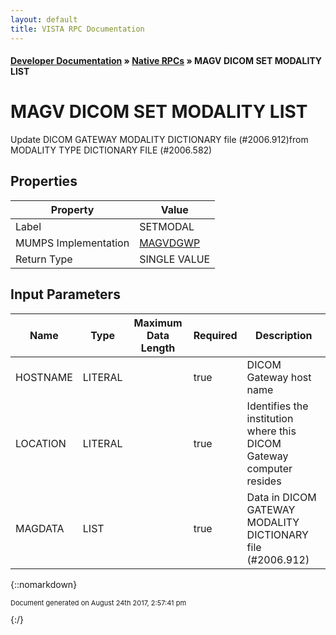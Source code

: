```yaml
---
layout: default
title: VISTA RPC Documentation
---
```


#### [Developer Documentation](../index) &#187; [Native RPCs](TableOfContents) &#187; MAGV DICOM SET MODALITY LIST<br/>
# MAGV DICOM SET MODALITY LIST

Update DICOM GATEWAY MODALITY DICTIONARY file (#2006.912)from MODALITY TYPE DICTIONARY FILE (#2006.582)

## Properties

Property | Value
--- | ---
Label | SETMODAL
MUMPS Implementation | [MAGVDGWP](http://code.osehra.org/dox/Routine_MAGVDGWP_source.html)
Return Type | SINGLE VALUE


## Input Parameters

Name | Type | Maximum Data Length | Required | Description
--- | --- | --- | --- | ---
HOSTNAME | LITERAL |  | true | DICOM Gateway host name
LOCATION | LITERAL |  | true | Identifies the institution where this DICOM Gateway computer resides
MAGDATA | LIST |  | true | Data in DICOM GATEWAY MODALITY DICTIONARY file (#2006.912)



{::nomarkdown} <br/><p style="font-size: 11px">Document generated on August 24th 2017, 2:57:41 pm</p>{:/}
